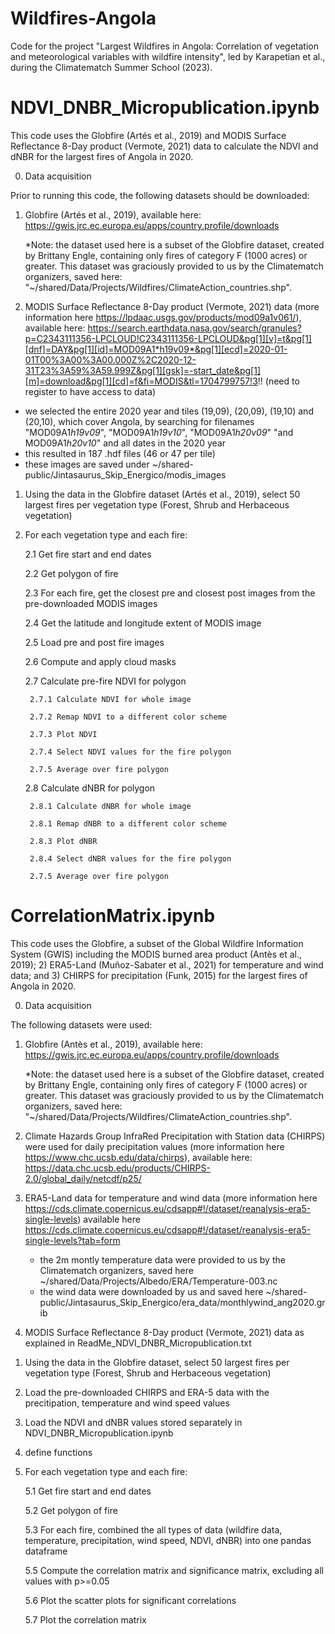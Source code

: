 # Wildfires-Angola
Code for the project "Largest Wildfires in Angola: Correlation of vegetation and meteorological variables with wildfire intensity", led by Karapetian et al., during the Climatematch Summer School (2023).

# NDVI_DNBR_Micropublication.ipynb

This code uses the Globfire (Artés et al., 2019) and MODIS Surface Reflectance 8-Day product (Vermote, 2021) data to calculate the NDVI and dNBR for the largest fires of Angola in 2020.

0. Data acquisition 

Prior to running this code, the following datasets should be downloaded: 

1) Globfire (Artés et al., 2019), available here: https://gwis.jrc.ec.europa.eu/apps/country.profile/downloads

   *Note: the dataset used here is a subset of the Globfire dataset, created by Brittany Engle, containing only 
   fires of category F (1000 acres) or greater. This dataset was graciously provided to us by the Climatematch    organizers, saved here: "~/shared/Data/Projects/Wildfires/ClimateAction_countries.shp".


2) MODIS Surface Reflectance 8-Day product (Vermote, 2021) data (more information here https://lpdaac.usgs.gov/products/mod09a1v061/), available here: https://search.earthdata.nasa.gov/search/granules?p=C2343111356-LPCLOUD!C2343111356-LPCLOUD&pg[1][v]=t&pg[1][dnf]=DAY&pg[1][id]=MOD09A1*h19v09*&pg[1][ecd]=2020-01-01T00%3A00%3A00.000Z%2C2020-12-31T23%3A59%3A59.999Z&pg[1][gsk]=-start_date&pg[1][m]=download&pg[1][cd]=f&fi=MODIS&tl=1704799757!3!! (need to register to have access to data)
 
  - we selected the entire 2020 year and tiles (19,09), (20,09), (19,10) and (20,10), which cover Angola, by searching for filenames "MOD09A1*h19v09*", "MOD09A1*h19v10*", "MOD09A1*h20v09*" "and MOD09A1*h20v10*" and all dates in the 2020 year  
  - this resulted in 187 .hdf files (46 or 47 per tile)
  - these images are saved under ~/shared-public/Jintasaurus_Skip_Energico/modis_images 

1. Using the data in the Globfire dataset (Artés et al., 2019), select 50 largest fires per vegetation type (Forest, Shrub and Herbaceous vegetation)

2. For each vegetation type and each fire:

    2.1 Get fire start and end dates 
    
    2.2 Get polygon of fire
    
    2.3 For each fire, get the closest pre and closest post images from the pre-downloaded MODIS images
    
    2.4 Get the latitude and longitude extent of MODIS image
    
    2.5 Load pre and post fire images
    
    2.6 Compute and apply cloud masks
    
    2.7 Calculate pre-fire NDVI for polygon
    
        2.7.1 Calculate NDVI for whole image
        
        2.7.2 Remap NDVI to a different color scheme
        
        2.7.3 Plot NDVI 
        
        2.7.4 Select NDVI values for the fire polygon 
        
        2.7.5 Average over fire polygon 
        
    2.8 Calculate dNBR for polygon 
    
        2.8.1 Calculate dNBR for whole image
        
        2.8.1 Remap dNBR to a different color scheme
        
        2.8.3 Plot dNBR
        
        2.8.4 Select dNBR values for the fire polygon
        
        2.7.5 Average over fire polygon

# CorrelationMatrix.ipynb

This code uses the Globfire, a subset of the Global Wildfire Information System (GWIS) including the MODIS burned area product (Antès et al., 2019); 2) ERA5-Land (Muñoz-Sabater et al., 2021) for temperature and wind data; and 3) CHIRPS for precipitation (Funk, 2015) for the largest fires of Angola in 2020.

0. Data acquisition 

The following datasets were used: 

1) Globfire (Antès et al., 2019), available here: https://gwis.jrc.ec.europa.eu/apps/country.profile/downloads

   *Note: the dataset used here is a subset of the Globfire dataset, created by Brittany Engle, containing only 
   fires of category F (1000 acres) or greater. This dataset was graciously provided to us by the Climatematch organizers, saved here: "~/shared/Data/Projects/Wildfires/ClimateAction_countries.shp".

2) Climate Hazards Group InfraRed Precipitation with Station data (CHIRPS) were used for daily precipitation values (more information here https://www.chc.ucsb.edu/data/chirps), available here: https://data.chc.ucsb.edu/products/CHIRPS-2.0/global_daily/netcdf/p25/

	
3) ERA5-Land data for temperature and wind data (more information here https://cds.climate.copernicus.eu/cdsapp#!/dataset/reanalysis-era5-single-levels) available here https://cds.climate.copernicus.eu/cdsapp#!/dataset/reanalysis-era5-single-levels?tab=form 
	- the 2m montly temperature data were provided to us by the Climatematch organizers, saved here ~/shared/Data/Projects/Albedo/ERA/Temperature-003.nc		
	- the wind data were downloaded by us and saved here ~/shared-public/Jintasaurus_Skip_Energico/era_data/monthlywind_ang2020.grib

4) MODIS Surface Reflectance 8-Day product (Vermote, 2021) data as explained in ReadMe_NDVI_DNBR_Micropublication.txt 
	
1. Using the data in the Globfire dataset, select 50 largest fires per vegetation type (Forest, Shrub and Herbaceous vegetation)

2. Load the pre-downloaded CHIRPS and ERA-5 data with the precitipation, temperature and wind speed values

3. Load the NDVI and dNBR values stored separately in NDVI_DNBR_Micropublication.ipynb

4. define functions

5. For each vegetation type and each fire:

    5.1 Get fire start and end dates 
    
    5.2 Get polygon of fire
    
    5.3 For each fire, combined the all types of data (wildfire data, temperature, precipitation, wind speed, NDVI, dNBR) into one pandas dataframe   
   
    5.5 Compute the correlation matrix and significance matrix, excluding all values with p>=0.05
    
    5.6 Plot the scatter plots for significant correlations
	    
    5.7 Plot the correlation matrix
    
        

